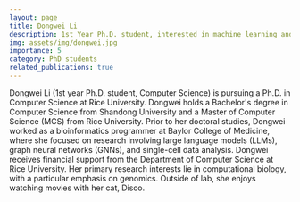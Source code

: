 ```yaml
---
layout: page
title: Dongwei Li
description: 1st Year Ph.D. student, interested in machine learning and computational biology.
img: assets/img/dongwei.jpg
importance: 5
category: PhD students
related_publications: true
---
```


Dongwei Li (1st year Ph.D. student, Computer Science) is pursuing a Ph.D. in Computer Science at Rice University. Dongwei holds a Bachelor's degree in Computer Science from Shandong University and a Master of Computer Science (MCS) from Rice University. Prior to her doctoral studies, Dongwei worked as a bioinformatics programmer at Baylor College of Medicine, where she focused on research involving large language models (LLMs), graph neural networks (GNNs), and single-cell data analysis. Dongwei receives financial support from the Department of Computer Science at Rice University. Her primary research interests lie in computational biology, with a particular emphasis on genomics. Outside of lab, she enjoys watching movies with her cat, Disco.
